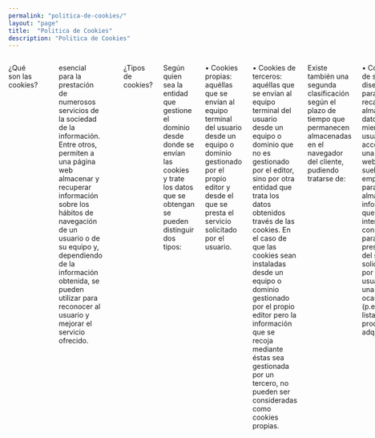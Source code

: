 ```yaml
---
permalink: "politica-de-cookies/"
layout: "page"
title:  "Politica de Cookies"
description: "Politica de Cookies"
---
```


<main>
  <body>
    <div class="row intro">
      <div class="small-12 columns">
      <p class="lead">¿Qué son las cookies?</p>

      <p class="lead">Las cookies son archivos que se pueden descargar en su equipo a través de las páginas web. Son herramientas que tienen un papel
esencial para la prestación de numerosos servicios de la sociedad de la información. Entre otros, permiten a una página web
almacenar y recuperar información sobre los hábitos de navegación de un usuario o de su equipo y, dependiendo de la información
obtenida, se pueden utilizar para reconocer al usuario y mejorar el servicio ofrecido.</p>

 <p class="lead">¿Tipos de cookies?</p>

<p class="lead">Según quien sea la entidad que gestione el dominio desde donde se envían las cookies y trate los datos que se obtengan se pueden
distinguir dos tipos:</p>

<p class="lead">• Cookies propias: aquéllas que se envían al equipo terminal del usuario desde un equipo o dominio gestionado
por el propio editor y desde el que se presta el servicio solicitado por el usuario.</p>

<p class="lead">• Cookies de terceros: aquéllas que se envían al equipo terminal del usuario desde un equipo o dominio que no es
gestionado por el editor, sino por otra entidad que trata los datos obtenidos través de las cookies.
En el caso de que las cookies sean instaladas desde un equipo o dominio gestionado por el propio editor pero la información que se
recoja mediante éstas sea gestionada por un tercero, no pueden ser consideradas como cookies propias.</p>

<p class="lead">Existe también una segunda clasificación según el plazo de tiempo que permanecen almacenadas en el navegador del cliente,
pudiendo tratarse de:</p>

<p class="lead">• Cookies de sesión: diseñadas para recabar y almacenar datos mientras el usuario accede a una página web. Se
suelen emplear para almacenar información que solo interesa conservar para la prestación del servicio
solicitado por el usuario en una sola ocasión (p.e. una lista de productos adquiridos).</p>

<p class="lead">• Cookies persistentes: los datos siguen almacenados en el terminal y pueden ser accedidos y tratados durante un
periodo definido por el responsable de la cookie, y que puede ir de unos minutos a varios años.</p>

<p class="lead">Por último, existe otra clasificación con cinco tipos de cookies según la finalidad para la que se traten los datos obtenidos:</p>

<p class="lead">• Cookies técnicas: aquellas que permiten al usuario la navegación a través de una página web,
plataforma o aplicación y la utilización de las diferentes opciones o servicios que en ella existan como, por
ejemplo, controlar el tráfico y la comunicación de datos, identificar la sesión, acceder a partes de acceso
restringido, recordar los elementos que integran un pedido, realizar el proceso de compra de un pedido, realizar
la solicitud de inscripción o participación en un evento, utilizar elementos de seguridad durante la navegación,
almacenar contenidos para la difusión de vídeos o sonido o compartir contenidos a través de redes sociales.</p>

<p class="lead">• Cookies de personalización: permiten al usuario acceder al servicio con algunas características de carácter
general predefinidas en función de una serie de criterios en el terminal del usuario como por ejemplo serian el
idioma, el tipo de navegador a través del cual accede al servicio, la configuración regional desde donde accede al
servicio, etc.</p>

<p class="lead">• Cookies de análisis: permiten al responsable de las mismas, el seguimiento y análisis del comportamiento de los
usuarios de los sitios web a los que están vinculadas. La información recogida mediante este tipo de cookies se
utiliza en la medición de la actividad de los sitios web, aplicación o plataforma y para la elaboración de perfiles
de navegación de los usuarios de dichos sitios, aplicaciones y plataformas, con el fin de introducir mejoras en
función del análisis de los datos de uso que hacen los usuarios del servicio.</p>

<p class="lead">• Cookies publicitarias: permiten la gestión, de la forma más eficaz posible, de los espacios publicitarios.</p>

<p class="lead">• Cookies de publicidad comportamental: almacenan información del comportamiento de los usuarios obtenida a
través de la observación continuada de sus hábitos de navegación, lo que permite desarrollar un perfil específico
para mostrar publicidad en función del mismo.</p>

<p class="lead">• Cookies de redes sociales externas: se utilizan para que los visitantes puedan interactuar con el contenido de
diferentes plataformas sociales (facebook, youtube, twitter, linkedIn, etc..) y que se generen únicamente para
los usuarios de dichas redes sociales. Las condiciones de utilización de estas cookies y la información recopilada
se regula por la política de privacidad de la plataforma social correspondiente.</p>

<p class="lead">Desactivación y eliminación de cookies</p>

<p class="lead">Tienes la opción de permitir, bloquear o eliminar las cookies instaladas en tu equipo mediante la configuración de las opciones del
navegador instalado en su equipo. Al desactivar cookies, algunos de los servicios disponibles podrían dejar de estar operativos. La
forma de deshabilitar las cookies es diferente para cada navegador, pero normalmente puede hacerse desde el menú Herramientas
u Opciones. También puede consultarse el menú de Ayuda del navegador dónde puedes encontrar instrucciones. El usuario podrá
en cualquier momento elegir qué cookies quiere que funcionen en este sitio web.</p>

<p class="lead">Puedes permitir, bloquear o eliminar las cookies instaladas en su equipo mediante la configuración de las opciones del
navegador instalado en su ordenador:</p>

<p class="lead">• <a href="http://windows.microsoft.com/es-es/windows-vista/Block-or-allow-cookies">Microsoft Internet Explorer o Microsoft Edge</a></p>

<p class="lead">• <a href="http://support.mozilla.org/es/kb/impedir-que-los-sitios-web-guarden-sus-preferencia">Mozilla Firefox</a></p>

<p class="lead">• <a href="https://support.google.com/accounts/answer/61416?hl=es">Chrome</a></p>

<p class="lead">• <a href="http://safari.helpmax.net/es/privacidad-y-seguridad/como-gestionar-las-cookies/">Safari</a></p>

<p class="lead">• <a href="http://help.opera.com/Linux/10.60/es-ES/cookies.html">Opera</a></p>

<p class="lead">Además, también puede gestionar el almacén de cookies en su navegador a través de herramientas como las siguientes</p>

<p class="lead">• <a href="www.ghostery.com">Ghostery</a></p>

<p class="lead">Aceptación de la Política de cookies</p>

<p class="lead"><a href="http://www.borders-collies.es/">Borders Collies </a> asume que aceptas el uso de cookies. No obstante, muestra información sobre su Política de cookies en la parte
inferior o superior de cualquier página del portal con cada inicio de sesión con el objeto de que seas consciente.</p>

<p class="lead">Ante esta información es posible llevar a cabo las siguientes acciones:</p>

<p class="lead">• Aceptar cookies. No se volverá a visualizar este aviso al acceder a cualquier página del portal durante la
presente sesión.</p>

<p class="lead">• Cerrar. Se oculta el aviso en la presente página.</p>

<p class="lead">• Modificar su configuración. Podrá obtener más información sobre qué son las cookies, conocer la Política de
cookies de www.miweb.es y modificar la configuración de su navegador.</p>
